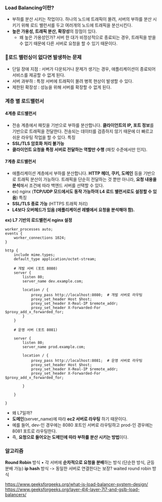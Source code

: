 
### Load Balancing이란?
- 부하를 분산 시키는 작업이다. 하나의 노드에 트래픽이 몰려, 서버의 부하를 분산 시키기 위해 로드 밸런서를 두고 여러개의 노드에 트래픽을 분산시킨다.
- **높은 가용성, 트래픽 분산, 확장성**의 장점이 있다.
	- 왜 높은 가용성인가? 서버 한 대가 비정상적으로 종료되는 경우, 트래픽을 받을 수 없기 때문에 다른 서버로 요청을 할 수 있기 때문이다.

### 로드 밸런싱이 없다면 발생하는 문제
- 단일 장애 지점 : 서버가 다운되거나 문제가 생기는 경우, 애플리케이션이 종료되어 서비스를 제공할 수 없게 된다.
- 서버 과부하 : 특정 서버에 트래픽이 몰려 병목 현상이 발생할 수 있다.
- 제한된 확장성 : 성능을 위해 서버를 확장할 수 없게 된다.

### 계층 별 로드밸런서
#### 4계층 로드밸런서
- 전송 계층에서 패킷을 기반으로 부하를 분산합니다. **클라이언트의 IP, 포트 정보**를 기반으로 트래픽을 전달한다. 전송되는 데이터를 검증하지 않기 때문에 더 빠르고 쉬운 라우팅 작업을 할 수 있다.
특징 
- **SSL/TLS 암호화 처리 불가능**
- **클라이언트 요청을 특정 서버로 전달하는 역할만 수행** (패킷 수준에서만 인지).


#### 7계층 로드밸런서
- 애플리케이션 계층에서 부하를 분산합니다. **HTTP 헤더, 쿠키, 도메인** 등을 기반으로 트래픽 분산이 가능하다. 트래픽을 단순히 전달하는 것 뿐만 아니라, **요청 내용을 분석**해서 조건에 따라 백엔드 서버를 선택할 수 있다.
- ex) nginx (**TCP/UDP 모드에서도 동작 가능하여 L4 로드 밸런서로도 설정할 수 있음**)
특징 
- **SSL/TLS 종료 가능** (HTTPS 트래픽 처리)
- **L4보다 오버헤드가 있음 (애플리케이션 레벨에서 요청을 분석해야 함).**

**ex) L7 기반의 로드밸런서 nginx 설정**
```nginx
worker_processes auto;
events {
    worker_connections 1024;
}

http {
    include mime.types;
    default_type application/octet-stream;

    # 개발 서버 (포트 8080)
    server {
        listen 80;
        server_name dev.example.com;

        location / {
            proxy_pass http://localhost:8080;  # 개발 서버로 라우팅
            proxy_set_header Host $host;
            proxy_set_header X-Real-IP $remote_addr;
            proxy_set_header X-Forwarded-For $proxy_add_x_forwarded_for;
        }
    }

    # 운영 서버 (포트 8081)

    server {
        listen 80;
        server_name prod.example.com;

        location / {
            proxy_pass http://localhost:8081;  # 운영 서버로 라우팅
            proxy_set_header Host $host;
            proxy_set_header X-Real-IP $remote_addr;
            proxy_set_header X-Forwarded-For $proxy_add_x_forwarded_for;

        }

    }

}
```
- 왜 L7일까?
- **도메인**(server_name)에 따라 **ec2 서버로 라우팅** 하기 때문이다.
- 예를 들어, dev-인 경우에는 8080 포트인 서버로 라우팅하고 prod-인 경우에는 8081 포트로 라우팅한다.
- 즉, **요청으로 들어오는 도메인에 따라 부하를 분산 시키는 방법**이다.

### 알고리즘
**Round Robin** 방식
• 각 서버에 **순차적으로 요청을 분배**하는 방식 (단순한 방식, 균등 분배 가능)
**ip hash** 방식
-> 동일한 서버로 연결한다는 보장?
waited round robin 방식


https://www.geeksforgeeks.org/what-is-load-balancer-system-design/
https://www.geeksforgeeks.org/layer-4l4-layer-7l7-and-gslb-load-balancers/